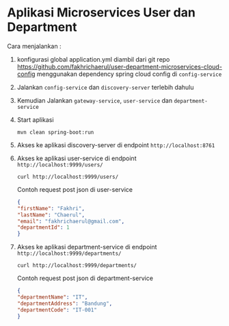 # Aplikasi Microservices User dan Department

Cara menjalankan :

1. konfigurasi global application.yml diambil dari git repo https://github.com/fakhrichaerul/user-department-microservices-cloud-config
   menggunakan dependency spring cloud config di `config-service`

2. Jalankan `config-service` dan `discovery-server` terlebih dahulu

3. Kemudian Jalankan `gateway-service`, `user-service` dan `department-service`

4. Start aplikasi

    ```
    mvn clean spring-boot:run
    ```
    
5. Akses ke aplikasi discovery-server di endpoint `http://localhost:8761`

6. Akses ke aplikasi user-service di endpoint `http://localhost:9999/users/`

    ```
    curl http://localhost:9999/users/
    ```
   
    Contoh request post json di user-service
    
    ```json
    {
    "firstName": "Fakhri",
    "lastName": "Chaerul",
    "email": "fakhrichaerul@gmail.com",
    "departmentId": 1
    }
    ```
    
7.  Akses ke aplikasi department-service di endpoint `http://localhost:9999/departments/`

    ```
    curl http://localhost:9999/departments/
    ```
   
    Contoh request post json di department-service
    
    ```json
    {
    "departmentName": "IT",
    "departmentAddress": "Bandung",
    "departmentCode": "IT-001"
    }
    ```
